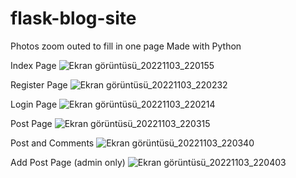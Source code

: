 # flask-blog-site

Photos zoom outed to fill in one page
Made with Python

Index Page
![Ekran görüntüsü_20221103_220155](https://user-images.githubusercontent.com/109307635/199812057-a94e6e21-66a3-40a5-afc0-bed2244d17e4.png)

Register Page
![Ekran görüntüsü_20221103_220232](https://user-images.githubusercontent.com/109307635/199812115-14962f94-1a29-4932-b12e-7b3ca1cee1fd.png)

Login Page
![Ekran görüntüsü_20221103_220214](https://user-images.githubusercontent.com/109307635/199812082-3c51410b-065d-400a-a099-ae8f9323b107.png)

Post Page
![Ekran görüntüsü_20221103_220315](https://user-images.githubusercontent.com/109307635/199812158-04e2bb4a-6364-4b51-ab1a-85289d3f4ca5.png)

Post and Comments
![Ekran görüntüsü_20221103_220340](https://user-images.githubusercontent.com/109307635/199812211-a795bdf6-0d48-44f9-8cea-19282eb6fc4b.png)

Add Post Page (admin only)
![Ekran görüntüsü_20221103_220403](https://user-images.githubusercontent.com/109307635/199812253-4ebb3eb9-1329-48c0-9ae4-6e569bf155b5.png)

